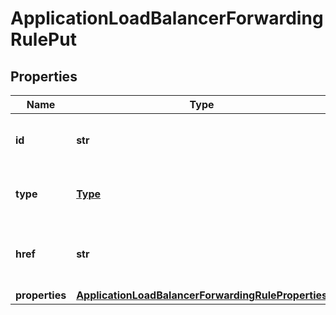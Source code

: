 # ApplicationLoadBalancerForwardingRulePut

## Properties
| Name | Type | Description | Notes |
| ------------ | ------------- | ------------- | ------------- |
| **id** | **str** | The resource&#39;s unique identifier. | [optional] [readonly]  |
| **type** | [**Type**](Type.md) | The type of object that has been created. | [optional]  |
| **href** | **str** | The URL to the object representation (absolute path). | [optional] [readonly]  |
| **properties** | [**ApplicationLoadBalancerForwardingRuleProperties**](ApplicationLoadBalancerForwardingRuleProperties.md) |  |  |


